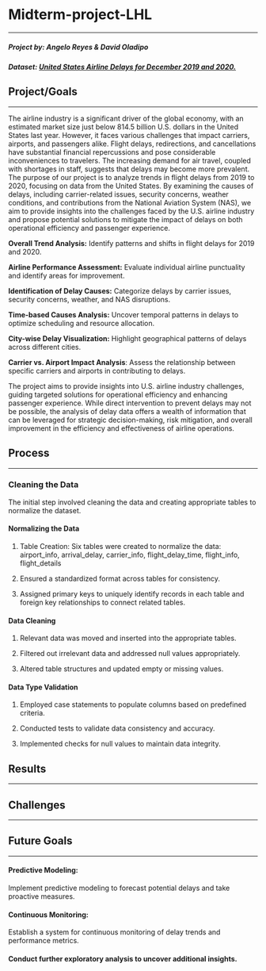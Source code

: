 # Midterm-project-LHL
___

##### Project by: Angelo Reyes & David Oladipo 

##### Dataset: [United States Airline Delays for December 2019 and 2020.](https://www.openintro.org/data/csv/airline_delay.csv)

## Project/Goals
___

The airline industry is a significant driver of the global economy, with an estimated market size just below 814.5 billion U.S. dollars in the United States last year. However, it faces various challenges that impact carriers, airports, and passengers alike. Flight delays, redirections, and cancellations have substantial financial repercussions and pose considerable inconveniences to travelers. The increasing demand for air travel, coupled with shortages in staff, suggests that delays may become more prevalent. The purpose of our project is to analyze trends in flight delays from 2019 to 2020, focusing on data from the United States. By examining the causes of delays, including carrier-related issues, security concerns, weather conditions, and contributions from the National Aviation System (NAS), we aim to provide insights into the challenges faced by the U.S. airline industry and propose potential solutions to mitigate the impact of delays on both operational efficiency and passenger experience.

**Overall Trend Analysis:** Identify patterns and shifts in flight delays for 2019 and 2020.

**Airline Performance Assessment:** Evaluate individual airline punctuality and identify areas for improvement.

**Identification of Delay Causes:** Categorize delays by carrier issues, security concerns, weather, and NAS disruptions.

**Time-based Causes Analysis:** Uncover temporal patterns in delays to optimize scheduling and resource allocation.

**City-wise Delay Visualization:** Highlight geographical patterns of delays across different cities.

**Carrier vs. Airport Impact Analysis**: Assess the relationship between specific carriers and airports in contributing to delays.

The project aims to provide insights into U.S. airline industry challenges, guiding targeted solutions for operational efficiency and enhancing passenger experience. While direct intervention to prevent delays may not be possible, the analysis of delay data offers a wealth of information that can be leveraged for strategic decision-making, risk mitigation, and overall improvement in the efficiency and effectiveness of airline operations.

## Process
___

### Cleaning the Data
The initial step involved cleaning the data and creating appropriate tables to normalize the dataset.

#### Normalizing the Data
1. Table Creation:
   Six tables were created to normalize the data:
   airport_info, arrival_delay, carrier_info, flight_delay_time, flight_info, flight_details

2. Ensured a standardized format across tables for consistency.

3. Assigned primary keys to uniquely identify records in each table and  foreign key relationships to connect related tables.
   
#### Data Cleaning
1. Relevant data was moved and inserted into the appropriate tables.
   
2. Filtered out irrelevant data and addressed null values appropriately.
   
3. Altered table structures and updated empty or missing values.
   
#### Data Type Validation
1. Employed case statements to populate columns based on predefined criteria.
   
2. Conducted tests to validate data consistency and accuracy.
   
3. Implemented checks for null values to maintain data integrity.

## Results
___


## Challenges
___

## Future Goals
___
#### Predictive Modeling:
Implement predictive modeling to forecast potential delays and take proactive measures.

#### Continuous Monitoring:
Establish a system for continuous monitoring of delay trends and performance metrics.

#### Conduct further exploratory analysis to uncover additional insights.
